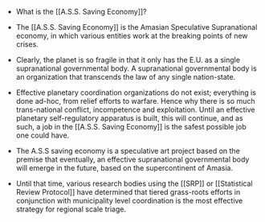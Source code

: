 - What is the [[A.S.S. Saving Economy]]?

- The [[A.S.S. Saving Economy]] is the Amasian Speculative Supranational economy, in which various entities work at the breaking points of new crises.

- Clearly, the planet is so fragile in that it only has the E.U. as a single supranational governmental body. A supranational governmental body is  an organization that transcends the law of any single nation-state.

- Effective planetary coordination organizations do not exist; everything is done ad-hoc, from relief efforts to warfare. Hence why there is so much trans-national conflict, incompetence and exploitation. Until an effective planetary self-regulatory apparatus is built, this will continue, and as such, a job in the [[A.S.S. Saving Economy]] is the safest possible job one could have.

- The A.S.S saving economy is a speculative art project based on the premise that eventually, an effective supranational governmental body will emerge in the future, based on the supercontinent of Amasia.

- Until that time, various research bodies using the [[SRP]] or [[Statistical Review Protocol]] have determined that tiered grass-roots efforts in conjunction with municipality level coordination is the most effective strategy for regional scale triage.
